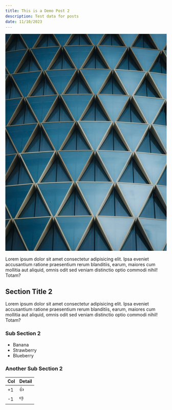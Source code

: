 ```yaml
---
title: This is a Demo Post 2
description: Test data for posts
date: 11/10/2023
---
```


![test image](./test.jpg)

Lorem ipsum dolor sit amet consectetur adipisicing elit. Ipsa eveniet accusantium ratione praesentium rerum blanditiis, earum, maiores cum mollitia aut aliquid, omnis odit sed veniam distinctio optio commodi nihil! Totam?

## Section Title 2

Lorem ipsum dolor sit amet consectetur adipisicing elit. Ipsa eveniet accusantium ratione praesentium rerum blanditiis, earum, maiores cum mollitia aut aliquid, omnis odit sed veniam distinctio optio commodi nihil! Totam?

### Sub Section 2

* Banana
* Strawberry
* Blueberry

### Another Sub Section 2

| Col | Detail |
|-----|--------|
| +1  | 👍     |
| -1  | 👎     |
